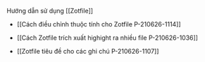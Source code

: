 Hướng dẫn sử dụng [[Zotfile]]

- [[Cách điều chỉnh thuộc tính cho Zotfile P-210626-1114]]

- [[Cách Zotfile trích xuất highight ra nhiều file P-210626-1036]]

- [[Zotfile tiêu đề cho các ghi chú P-210626-1107]]